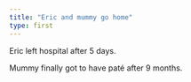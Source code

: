 ```yaml
---
title: "Eric and mummy go home"
type: first
---
```


Eric left hospital after 5 days.

Mummy finally got to have pat&eacute; after 9 months.